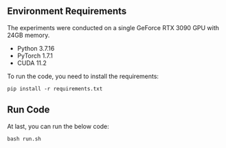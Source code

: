 ## Environment Requirements

The experiments were conducted on a single GeForce RTX 3090 GPU with 24GB memory. 

* Python 3.7.16
* PyTorch 1.7.1
* CUDA 11.2

To run the code, you need to install the requirements:

``` 
pip install -r requirements.txt
```

## Run Code

At last,  you can run the below code:

```shell
bash run.sh
```


